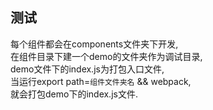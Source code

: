 ## 测试
每个组件都会在components文件夹下开发,   
在组件目录下建一个demo的文件夹作为调试目录,    
demo文件下的index.js为打包入口文件,   
当运行export path=`组件文件夹名` && webpack,   
就会打包demo下的index.js文件.